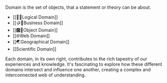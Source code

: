 Domain is the set of objects, that a statement or theory can be about.

- [[🧩🤌Logical Domain]]
- [[🪙🤌Business Domain]]
- [[🅾️🤌Object Domain]] 
- [[🌐Web Domain]]
- [[🌏Geographical Domain]]
- [[Scientific Domain]]

Each domain, in its own right, contributes to the rich tapestry of our experiences and knowledge. 
It's fascinating to explore how these different domains intersect and influence one another, creating a complex and interconnected web of understanding. 
